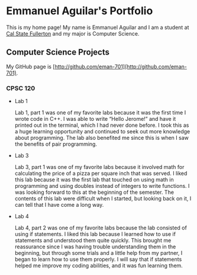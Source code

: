# Emmanuel Aguilar's Portfolio

This is my home page! My name is Emmanuel Aguilar and I am a student at [Cal State Fullerton](http://www.fullerton.edu/) and my major is Computer Science.

## Computer Science Projects

My GitHub page is [http://github.com/eman-701](http://github.com/eman-701).

### CPSC 120

* Lab 1

  Lab 1, part 1 was one of my favorite labs because it was the first time I wrote code in C++. I was able to write “Hello Jerome!” and have it printed out in the terminal, which I had never done before. I took this as a huge learning opportunity and continued to seek out more knowledge about programming. The lab also benefited me since this is when I saw the benefits of pair programming.
  
* Lab 3

  Lab 3, part 1 was one of my favorite labs because it involved math for calculating the price of a pizza per square inch that was served. I liked this lab because it was the first lab that touched on using math in programming and using doubles instead of integers to write functions. I was looking forward to this at the beginning of the semester. The contents of this lab were difficult when I started, but looking back on it, I can tell that I have come a long way.

* Lab 4

  Lab 4, part 2 was one of my favorite labs because the lab consisted of using if statements. I liked this lab because I learned how to use if statements and understood them quite quickly. This brought me reassurance since I was having trouble understanding them in the beginning, but through some trials and a little help from my partner, I began to learn how to use them properly. I will say that if statements helped me improve my coding abilities, and it was fun learning them.

